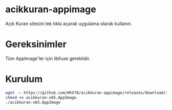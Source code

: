 # acikkuran-appimage
Açık Kuran sitesini tek tıkla açarak uygulama olarak kullanın.

# Gereksinimler
Tüm AppImage'ler için libfuse gereklidir.

# Kurulum
```bash
wget -c https://github.com/Hhk78/acikkuran-appimage/releases/download/31/acikkuran-x64.AppImage
chmod +x acikkuran-x65.AppImage
./acikkuran-x65.AppImage
```
